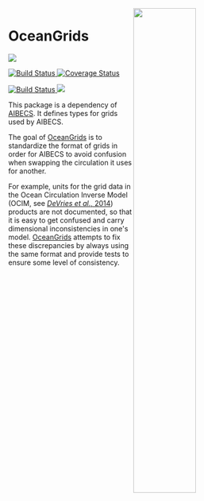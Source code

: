 <a href="https://gist.github.com/briochemc/10e891bdb7da49fc4bf5467a5876434f">
  <img src="https://user-images.githubusercontent.com/4486578/59238897-0a004c80-8c43-11e9-861c-5fe00069af92.png", align="right", width="50%">
</a>

# OceanGrids

<p>
  <img src="https://img.shields.io/badge/stability-experimental-orange.svg">
</p>
<p>
  <a href="https://travis-ci.com/briochemc/OceanGrids.jl">
    <img alt="Build Status" src="https://travis-ci.com/briochemc/OceanGrids.jl.svg?branch=master">
  </a>
  <a href='https://coveralls.io/github/briochemc/OceanGrids.jl'>
    <img src='https://coveralls.io/repos/github/briochemc/OceanGrids.jl/badge.svg' alt='Coverage Status' />
  </a>
</p>
<p>
  <a href="https://ci.appveyor.com/project/briochemc/OceanGrids-jl">
    <img alt="Build Status" src="https://ci.appveyor.com/api/projects/status/6egisrrfgqnyu43n?svg=true">
  </a>
  <a href="https://codecov.io/gh/briochemc/OceanGrids.jl">
    <img src="https://codecov.io/gh/briochemc/OceanGrids.jl/branch/master/graph/badge.svg" />
  </a>
</p>

This package is a dependency of [AIBECS](https://github.com/briochemc/AIBECS.jl.git).
It defines types for grids used by AIBECS.

The goal of [OceanGrids](https://github.com/briochemc/OceanGrids.jl.git) is to standardize the format of grids in order for AIBECS to avoid confusion when swapping the circulation it uses for another.

For example, units for the grid data in the Ocean Circulation Inverse Model (OCIM, see [*DeVries et al*., 2014](https://doi.org/10.1002/2013GB004739)) products are not documented, so that it is easy to get confused and carry dimensional inconsistencies in one's model.
[OceanGrids](https://github.com/briochemc/OceanGrids.jl.git) attempts to fix these discrepancies by always using the same format and provide tests to ensure some level of consistency.
